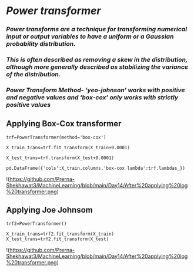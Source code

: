 
# *Power transformer* #

### *Power transforms are a technique for transforming numerical input or output variables to have a uniform or a Gaussian probability distribution.* ###

### *This is often described as removing a skew in the distribution, although more generally described as stabilizing the variance of the distribution.* ###

### *Power Transform Method- ‘yeo-johnson’ works with positive and negative values and ‘box-cox’ only works with strictly positive values* ###


## Applying Box-Cox transformer

    trf=PowerTransformer(method='box-cox')

    X_train_trans=trf.fit_transform(X_train+0.0001)

    X_test_trans=trf.transform(X_test+0.0001)

    pd.DataFrame({'cols':X_train.columns,'box-cox lambda':trf.lambdas_})


!(https://github.com/Prerna-Shekhawat3/MachineLearning/blob/main/Day14/After%20applying%20log%20transformer.png)


## Applying Joe Johnsom

    trf2=PowerTransformer()

    X_train_trans=trf2.fit_transform(X_train)
    X_test_trans=trf2.fit_transform(X_test)

!(https://github.com/Prerna-Shekhawat3/MachineLearning/blob/main/Day14/After%20applying%20log%20transformer.png)

